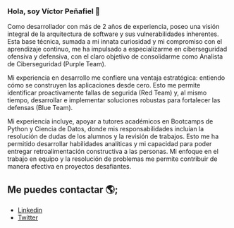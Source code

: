 ### Hola, soy Víctor Peñafiel 👋

Como desarrollador con más de 2 años de experiencia, poseo una visión integral de la arquitectura de software y sus vulnerabilidades inherentes. Esta base técnica, sumada a mi innata curiosidad y mi compromiso con el aprendizaje continuo, me ha impulsado a especializarme en ciberseguridad ofensiva y defensiva, con el claro objetivo de consolidarme como Analista de Ciberseguridad (Purple Team).

Mi experiencia en desarrollo me confiere una ventaja estratégica: entiendo cómo se construyen las aplicaciones desde cero. Esto me permite identificar proactivamente fallas de segurida (Red Team) y, al mismo tiempo, desarrollar e implementar soluciones robustas para fortalecer las defensas (Blue Team). 

Mi experiencia incluye, apoyar a tutores académicos en Bootcamps de Python y Ciencia de Datos, donde mis responsabilidades incluían la resolución de dudas  de los alumnos y la revisión de trabajos. Esto me ha permitido desarrollar habilidades analíticas y mi capacidad para poder entregar retroalimentación constructiva a las personas. Mi enfoque en el trabajo en equipo y la resolución de problemas me permite contribuir de manera efectiva en proyectos desafiantes. 

## Me puedes contactar 🌎;
 - [Linkedin](https://www.linkedin.com/in/victorpenafiel/)
 - [Twitter](https://twitter.com/newen_do)
<!--
**VictorPenafiel/VictorPenafiel** is a ✨ _special_ ✨ repository because its `README.md` (this file) appears on your GitHub profile.

Here are some ideas to get you started:

- 🔭 I’m currently working on ...
- 🌱 I’m currently learning ...
- 👯 I’m looking to collaborate on ...
- 🤔 I’m looking for help with ...
- 💬 Ask me about ...
- 📫 How to reach me: ...
- 😄 Pronouns: ...
- ⚡ Fun fact: ...
-->
